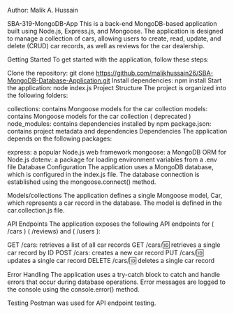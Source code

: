 Author: Malik A. Hussain

SBA-319-MongoDB-App
This is a back-end MongoDB-based application built using Node.js, Express.js, and Mongoose.
The application is designed to manage a collection of cars, allowing users to create, read, update, and delete (CRUD) car records, as well as reviews for the car dealership.

Getting Started
To get started with the application, follow these steps:

Clone the repository: git clone https://github.com/malikhussain26/SBA-MongoDB-Database-Application.git
Install dependencies: npm install
Start the application: node index.js
Project Structure
The project is organized into the following folders:

collections: contains Mongoose models for the car collection
models: contains Mongoose models for the car collection ( deprecated )
node_modules: contains dependencies installed by npm
package.json: contains project metadata and dependencies
Dependencies
The application depends on the following packages:

express: a popular Node.js web framework
mongoose: a MongoDB ORM for Node.js
dotenv: a package for loading environment variables from a .env file
Database Configuration
The application uses a MongoDB database, which is configured in the index.js file. The database connection is established using the mongoose.connect() method.

Models/collections
The application defines a single Mongoose model, Car, which represents a car record in the database. The model is defined in the car.collection.js file.

API Endpoints
The application exposes the following API endpoints for ( /cars ) ( /reviews) and ( /users ):

GET /cars: retrieves a list of all car records
GET /cars/:id: retrieves a single car record by ID
POST /cars: creates a new car record
PUT /cars/:id: updates a single car record
DELETE /cars/:id: deletes a single car record

Error Handling
The application uses a try-catch block to catch and handle errors that occur during database operations. Error messages are logged to the console using the console.error() method.

Testing
Postman was used for API endpoint testing.

